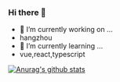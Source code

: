 ### Hi there 👋

<!--
**RadiumAg/RadiumAg** is a ✨ _special_ ✨ repository because its `README.md` (this file) appears on your GitHub profile.

Here are some ideas to get you started:

- 🔭 I’m currently working on ...
- 🌱 I’m currently learning ...
- 👯 I’m looking to collaborate on ...
- 🤔 I’m looking for help with ...
- 💬 Ask me about ...
- 📫 How to reach me: ...
- 😄 Pronouns: ...
- ⚡ Fun fact: ...
-->

- 🔭 I’m currently working on ... 
- hangzhou
- 🌱 I’m currently learning ...
- vue,react,typescript

[![Anurag's github stats](https://github-readme-stats.vercel.app/api?username=RadiumAg)](https://github.com/RadiumAg/github-readme-stats)
